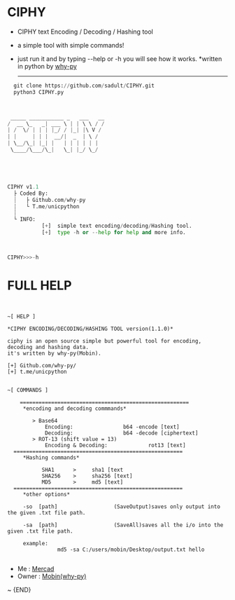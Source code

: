 # CIPHY 
* CIPHY text Encoding / Decoding / Hashing tool 
* a simple tool with simple commands! 
* just run it and by typing --help or -h you will see how it works. 
*written in python by [why-py](https://github.com/why-py)
  
   ***
   
```python
  git clone https://github.com/sadult/CIPHY.git
  python3 CIPHY.py
```
```python


 _____ ___________ _   ___   __
/  __ \_   _| ___ \ | | \ \ / /
| /  \/ | | | |_/ / |_| |\ V /
| |     | | |  __/|  _  | \ /
| \__/\_| |_| |   | | | | | |
 \____/\___/\_|   \_| |_/ \_/





CIPHY v1.1
  ├ Coded By:
  ┊   ├ Github.com/why-py
  ┊   └ T.me/unicpython
  ┊
  └ INFO:
           [+]  simple text encoding/decoding/Hashing tool.
           [+]  type -h or --help for help and more info.



CIPHY>>>-h
```
# FULL HELP

```


~[ HELP ]

*CIPHY ENCODING/DECODING/HASHING TOOL version(1.1.0)*

ciphy is an open source simple but powerful tool for encoding, decoding and hashing data.
it's written by why-py(Mobin).

[+] Github.com/why-py/
[+] t.me/unicpython


~[ COMMANDS ]

    ======================================================
     *encoding and decoding commmands*

        > Base64
            Encoding:                b64 -encode [text]
            Decoding:                b64 -decode [ciphertext]
        > ROT-13 (shift value = 13)
            Encoding & Decoding:             rot13 [text]
  ======================================================
     *Hashing commands*

           SHA1      >     sha1 [text
           SHA256    >     sha256 [text]
           MD5       >     md5 [text]
  ======================================================
     *other options*

     -so  [path]                  (SaveOutput)saves only output into the given .txt file path.

     -sa  [path]                  (SaveAll)saves all the i/o into the given .txt file path.

     example:
                md5 -sa C:/users/mobin/Desktop/output.txt hello


```

* Me : [Mercad](https://github.com/Sadult) 
* Owner : [Mobin(why-py)](https://github.com/why-py) 

~ {END}
